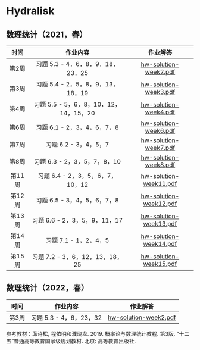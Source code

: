# Hydralisk

## 数理统计（2021，春）

|  时间  |                作业内容                |                     作业解答                     |
|:------:|:--------------------------------------:|:------------------------------------------------:|
|  第2周 |    习题 5.3 - 4，6，8，9，18，23，25   | [hw-solution-week2.pdf](./2021/hw-solution-week2.pdf) |
|  第3周 |    习题 5.4 - 2，5，8，9，13，18，19   | [hw-solution-week3.pdf](./2021/hw-solution-week3.pdf) |
|  第4周 | 习题 5.5 - 5，6，8，10，12，14，15，20 | [hw-solution-week4.pdf](./2021/hw-solution-week4.pdf) |
|  第6周 |       习题 6.1 - 2，3，4，6，7，8      | [hw-solution-week6.pdf](./2021/hw-solution-week6.pdf) |
|  第7周 |          习题 6.2 - 3，4，5，7         | [hw-solution-week7.pdf](./2021/hw-solution-week7.pdf) |
|  第8周 |      习题 6.3 - 2，3，5，7，8，10      | [hw-solution-week8.pdf](./2021/hw-solution-week8.pdf) |
| 第11周 |    习题 6.4 - 2，3，5，6，7，10，12    | [hw-solution-week11.pdf](./2021/hw-solution-week11.pdf) |
| 第12周 |    习题 6.5 - 3，4，5，6，7，8         | [hw-solution-week12.pdf](./2021/hw-solution-week12.pdf) |
| 第13周 |    习题 6.6 - 2，3，5，9，11，17       | [hw-solution-week13.pdf](./2021/hw-solution-week13.pdf) |
| 第14周 |          习题 7.1 - 1，2，4，5         | [hw-solution-week14.pdf](./2021/hw-solution-week14.pdf) |
| 第15周 |     习题 7.2 - 3，6，12，13，18，25    | [hw-solution-week15.pdf](./2021/hw-solution-week15.pdf) |


## 数理统计（2022，春）

|  时间  |           作业内容           |                     作业解答                     |
|:------:|:--------------------------:|:------------------------------------------------:|
|  第3周 |    习题 5.3 - 4，6，23，32   | [hw-solution-week2.pdf](./2022/hw-solution-week2.pdf) |

参考教材：茆诗松, 程依明和濮晓龙. 2019. 概率论与数理统计教程. 第3版. “十二五”普通高等教育国家级规划教材. 北京: 高等教育出版社.